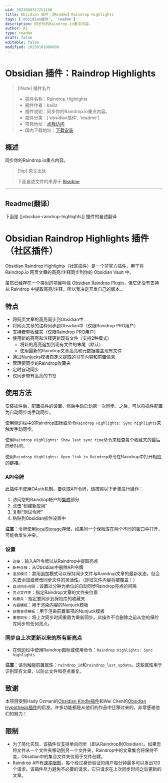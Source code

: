 ```yaml
---
uid: 2023080322253180
title: Obsidian 插件：【Readme】Raindrop Highlights
tags: ['obsidian插件', 'readme']
description: 同步你的Raindrop.io重点内容。
author: AI
type: readme
draft: false
editable: false
modified: 20230101000000
---
```


# Obsidian 插件：Raindrop Highlights

> [!Note] 插件名片
> - 插件名称：Raindrop Highlights
> - 插件作者：kaiiiz
> - 插件说明：同步你的Raindrop.io重点内容。
> - 插件分类：['obsidian插件', 'readme']
> - 项目地址：[点我访问](https://github.com/kaiiiz/obsidian-raindrop-highlights-plugin)
> - 国内下载地址：[下载安装](https://pkmer.cn/products/plugin/pluginMarket/?obsidian-raindrop-highlights)

## 概述

同步你的Raindrop.io重点内容。



> [!tip] 原文出处
> 
>下面自述文件的来源于 [Readme](https://ghproxy.net/https://raw.githubusercontent.com/kaiiiz/obsidian-raindrop-highlights-plugin/main/README.md)
> 

---

## Readme(翻译）

下面是 [[obsidian-raindrop-highlights]] 插件的自述翻译


# Obsidian Raindrop Highlights 插件（社区插件）

Obsidian Raindrop Highlights（社区插件）是一个非官方插件，用于将 Raindrop.io 网页文章的高亮/注释同步到你的 Obsidian Vault 中。

虽然已经存在一个类似的项目叫做 [Obsidian Raindrop Plugin](https://github.com/mtopping/obsidian-raindrop)，但它还没有支持从 Raindrop 中提取高亮/注释，所以我决定开发自己的版本...

## 特点

- 将网页文章的高亮同步到Obsidian中
- 将网页文章的注释同步到Obsidian中（仅限Raindrop PRO用户）
- 支持嵌套收藏夹（仅限Raindrop PRO用户）
- 使用新的高亮和注释更新现有文件（支持2种模式）
  - 将新的高亮追加到现有文件的末尾（默认）
  - 使用最新的Raindrop文章高亮和元数据覆盖现有文件
- 通过[Nunjucks](https://mozilla.github.io/nunjucks/)模板自定义提取的书签内容和前置信息
- 管理要同步的Raindrop收藏夹
- 定时自动同步
- 仅同步带有高亮的书签

## 使用方法

安装插件后，配置插件的设置，然后手动启动第一次同步。之后，可以将插件配置为自动同步或手动同步。

使用侧边栏中的Raindrop图标或命令`Raindrop Highlights: Sync highlights`来触发手动同步。

使用`Raindrop Highlights: Show last sync time`命令来检查每个收藏夹的最后同步时间。

使用`Raindrop Highlights: Open link in Raindrop`命令在Raindrop中打开相应的链接。

### API令牌

此插件不使用OAuth机制。要获取API令牌，请按照以下步骤进行操作：

1. 访问您的Raindrop帐户的[集成](https://app.raindrop.io/settings/integrations)部分
2. 点击“创建新应用”
3. 复制“测试令牌”
4. 粘贴到Obsidian插件设置中

**注意**：令牌使用[localStorage](https://developer.mozilla.org/en-US/docs/Web/API/Window/localStorage)存储，如果同一个保险库在两个不同的窗口中打开，可能会发生冲突。

### 设置

- `连接`：输入API令牌以从Raindrop中提取亮点
- `断开连接`：从Obsidian中删除API令牌
- `追加模式`：禁用追加模式可以保持同步文件与Raindrop文章的最新状态，但会失去添加或修改同步文件的灵活性。（即旧文件内容将被覆盖！）
- `自动同步间隔`：设置以分钟为单位的自动同步Raindrop亮点的间隔
- `亮点文件夹`：指定Raindrop文章的文件夹位置
- `收藏夹`：指定要同步到保险库的收藏夹
- `内容模板`：用于渲染内容的Nunjuck模板
- `前置事项模板`：用于渲染前置事项的Nunjuck模板
- `重置同步`：将上次同步时间重置为重新同步。此操作不会删除之前从您的保险库同步的任何亮点。

### 同步自上次更新以来的所有新亮点

- 在侧边栏中使用Raindrop图标或使用命令：`Raindrop Highlights: Sync highlights`

**注意**：请勿触碰前置属性：`raindrop_id`和`raindrop_last_update`。这些属性用于识别现有文章，以防止文件和亮点重复。

## 致谢

本项目受到Hady Ozman的[Obsidian Kindle插件](https://github.com/hadynz/obsidian-kindle-plugin)和Wei Chen的[Obsidian Hypothesis插件](https://github.com/weichenw/obsidian-hypothesis-plugin)的启发。许多功能都是从他们的作品中迁移过来的，非常感谢他们的努力！

## 限制

- 为了简化实现，该插件仅支持单向同步（即从Raindrop到Obsidian）。如果您将文件从一个文件夹移动到另一个文件夹，Raindrop中的文章集合将保持不变。Obsidian中的集合文件夹仅用于文件创建。
- Raindrop API有[速率限制](https://developer.raindrop.io/#rate-limiting)，每个经过身份验证的用户每分钟最多可以发出120个请求。该插件尽力避免不必要的请求，它只请求在上次同步时间之后更新的文章。



